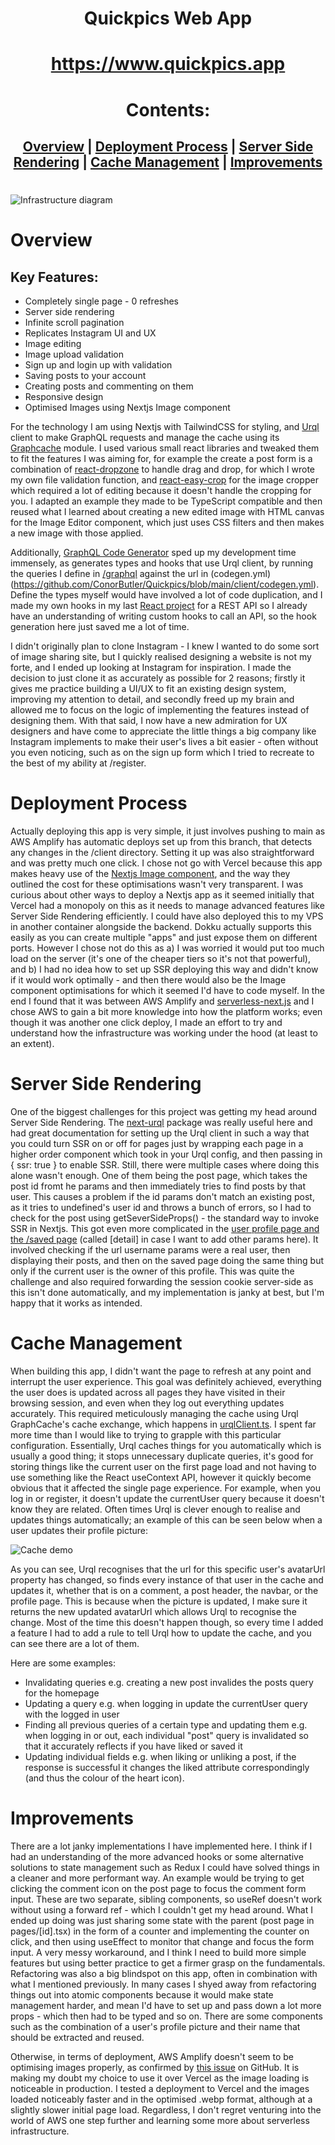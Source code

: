<div align="center">

# Quickpics Web App

# https://www.quickpics.app

# Contents:

## [Overview](#overview) | [Deployment Process](#deployment-process) | [Server Side Rendering](#server-side-rendering) | [Cache Management](#cache-management) | [Improvements](#improvements)

</div>

#

![Infrastructure diagram](https://i.gyazo.com/01eb0848fdce053210557a970ef85c48.png)

# Overview

## Key Features:

- Completely single page - 0 refreshes
- Server side rendering
- Infinite scroll pagination
- Replicates Instagram UI and UX
- Image editing
- Image upload validation
- Sign up and login up with validation
- Saving posts to your account
- Creating posts and commenting on them
- Responsive design
- Optimised Images using Nextjs Image component

For the technology I am using Nextjs with TailwindCSS for styling, and [Urql](https://github.com/FormidableLabs/urql) client to make GraphQL requests and manage the cache using its [Graphcache](https://formidable.com/open-source/urql/docs/graphcache/) module. I used various small react libraries and tweaked them to fit the features I was aiming for, for example the create a post form is a combination of [react-dropzone](https://github.com/react-dropzone/react-dropzone) to handle drag and drop, for which I wrote my own file validation function, and [react-easy-crop](https://github.com/ricardo-ch/react-easy-crop) for the image cropper which required a lot of editing because it doesn't handle the cropping for you. I adapted an example they made to be TypeScript compatible and then reused what I learned about creating a new edited image with HTML canvas for the Image Editor component, which just uses CSS filters and then makes a new image with those applied.

Additionally, [GraphQL Code Generator](https://www.graphql-code-generator.com/) sped up my development time immensely, as generates types and hooks that use Urql client, by running the queries I define in [/graphql](https://github.com/ConorButler/Quickpics/tree/main/client/src/graphql) against the url in (codegen.yml)(https://github.com/ConorButler/Quickpics/blob/main/client/codegen.yml). Define the types myself would have involved a lot of code duplication, and I made my own hooks in my last [React project](https://github.com/ConorButler/mealstack-frontend/tree/main/src/hooks) for a REST API so I already have an understanding of writing custom hooks to call an API, so the hook generation here just saved me a lot of time.

I didn't originally plan to clone Instagram - I knew I wanted to do some sort of image sharing site, but I quickly realised designing a website is not my forte, and I ended up looking at Instagram for inspiration. I made the decision to just clone it as accurately as possible for 2 reasons; firstly it gives me practice building a UI/UX to fit an existing design system, improving my attention to detail, and secondly freed up my brain and allowed me to focus on the logic of implementing the features instead of designing them. With that said, I now have a new admiration for UX designers and have come to appreciate the little things a big company like Instagram implements to make their user's lives a bit easier - often without you even noticing, such as on the sign up form which I tried to recreate to the best of my ability at /register.

# Deployment Process

Actually deploying this app is very simple, it just involves pushing to main as AWS Amplify has automatic deploys set up from this branch, that detects any changes in the /client directory. Setting it up was also straightforward and was pretty much one click. I chose not go with Vercel because this app makes heavy use of the [Nextjs Image component](https://nextjs.org/docs/api-reference/next/image), and the way they outlined the cost for these optimisations wasn't very transparent. I was curious about other ways to deploy a Nextjs app as it seemed initially that Vercel had a monopoly on this as it needs to manage advanced features like Server Side Rendering efficiently. I could have also deployed this to my VPS in another container alongside the backend. Dokku actually supports this easily as you can create multiple "apps" and just expose them on different ports. However I chose not do this as a) I was worried it would put too much load on the server (it's one of the cheaper tiers so it's not that powerful), and b) I had no idea how to set up SSR deploying this way and didn't know if it would work optimally - and then there would also be the Image component optimisations for which it seemed I'd have to code myself. In the end I found that it was between AWS Amplify and [serverless-next.js](https://github.com/serverless-nextjs/serverless-next.js) and I chose AWS to gain a bit more knowledge into how the platform works; even though it was another one click deploy, I made an effort to try and understand how the infrastructure was working under the hood (at least to an extent).

# Server Side Rendering

One of the biggest challenges for this project was getting my head around Server Side Rendering. The [next-urql](https://www.npmjs.com/package/next-urql) package was really useful here and had great documentation for setting up the Urql client in such a way that you could turn SSR on or off for pages just by wrapping each page in a higher order component which took in your Urql config, and then passing in { ssr: true } to enable SSR. Still, there were multiple cases where doing this alone wasn't enough. One of them being the post page, which takes the post id fromt he params and then immediately tries to find posts by that user. This causes a problem if the id params don't match an existing post, as it tries to undefined's user id and throws a bunch of errors, so I had to check for the post using getSeverSideProps() - the standard way to invoke SSR in Nextjs. This got even more complicated in the [user profile page and the /saved page](https://github.com/ConorButler/Quickpics/tree/main/client/src/pages/%5Busername%5D) (called \[detail] in case I want to add other params here). It involved checking if the url username params were a real user, then displaying their posts, and then on the saved page doing the same thing but only if the current user is the owner of this profile. This was quite the challenge and also required forwarding the session cookie server-side as this isn't done automatically, and my implementation is janky at best, but I'm happy that it works as intended.

# Cache Management

When building this app, I didn't want the page to refresh at any point and interrupt the user experience. This goal was definitely achieved, everything the user does is updated across all pages they have visited in their browsing session, and even when they log out everything updates accurately. This required meticulously managing the cache using Urql GraphCache's cache exchange, which happens in [urqlClient.ts](https://github.com/ConorButler/Quickpics/blob/main/client/src/urqlClient.ts). I spent far more time than I would like to trying to grapple with this particular configuration. Essentially, Urql caches things for you automatically which is usually a good thing; it stops unnecessary duplicate queries, it's good for storing things like the current user on the first page load and not having to use something like the React useContext API, however it quickly become obvious that it affected the single page experience. For example, when you log in or register, it doesn't update the currentUser query because it doesn't know they are related. Often times Urql is clever enough to realise and updates things automatically; an example of this can be seen below when a user updates their profile picture:

![Cache demo](https://i.gyazo.com/a55dc363a92894f239b1cf526c484291.gif)

As you can see, Urql recognises that the url for this specific user's avatarUrl property has changed, so finds every instance of that user in the cache and updates it, whether that is on a comment, a post header, the navbar, or the profile page. This is because when the picture is updated, I make sure it returns the new updated avatarUrl which allows Urql to recognise the change. Most of the time this doesn't happen though, so every time I added a feature I had to add a rule to tell Urql how to update the cache, and you can see there are a lot of them.

Here are some examples:

- Invalidating queries e.g. creating a new post invalides the posts query for the homepage
- Updating a query e.g. when logging in update the currentUser query with the logged in user
- Finding all previous queries of a certain type and updating them e.g. when logging in or out, each individual "post" query is invalidated so that it accurately reflects if you have liked or saved it
- Updating individual fields e.g. when liking or unliking a post, if the response is successful it changes the liked attribute correspondingly (and thus the colour of the heart icon).

# Improvements

There are a lot janky implementations I have implemented here. I think if I had an understanding of the more advanced hooks or some alternative solutions to state management such as Redux I could have solved things in a cleaner and more performant way. An example would be trying to get clicking the comment icon on the post page to focus the comment form input. These are two separate, sibling components, so useRef doesn't work without using a forward ref - which I couldn't get my head around. What I ended up doing was just sharing some state with the parent (post page in pages/[id].tsx) in the form of a counter and implementing the counter on click, and then using useEffect to monitor that change and focus the form input. A very messy workaround, and I think I need to build more simple features but using better practice to get a firmer grasp on the fundamentals. Refactoring was also a big blindspot on this app, often in combination with what I mentioned previously. In many cases I shyed away from refactoring things out into atomic components because it would make state management harder, and mean I'd have to set up and pass down a lot more props - which then had to be typed and so on. There are some components such as the combination of a user's profile picture and their name that should be extracted and reused.

Otherwise, in terms of deployment, AWS Amplify doesn't seem to be optimising images properly, as confirmed by [this issue](https://github.com/aws-amplify/amplify-console/issues/2392) on GitHub. It is making my doubt my choice to use it over Vercel as the image loading is noticeable in production. I tested a deployment to Vercel and the images loaded noticeably faster and in the optimised .webp format, although at a slightly slower initial page load. Regardless, I don't regret venturing into the world of AWS one step further and learning some more about serverless infrastructure.
